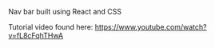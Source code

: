 Nav bar built using React and CSS

Tutorial video found here: https://www.youtube.com/watch?v=fL8cFqhTHwA
